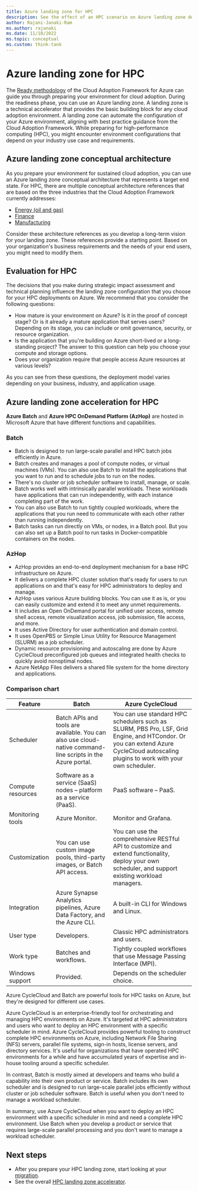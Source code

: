 ```yaml
---
title: Azure landing zone for HPC
description: See the effect of an HPC scenario on Azure landing zone design. Understand the differences between Azure Batch and Azure HPC OnDemand Platform (AzHop).
author: Rajani-Janaki-Ram
ms.author: rajanaki
ms.date: 11/10/2022
ms.topic: conceptual
ms.custom: think-tank
---
```


# Azure landing zone for HPC

The [Ready methodology](../../ready/index.md) of the Cloud Adoption Framework for Azure can guide you through preparing your environment for cloud adoption. During the readiness phase, you can use an Azure landing zone. A landing zone is a technical accelerator that provides the basic building block for any cloud adoption environment. A landing zone can automate the configuration of your Azure environment, aligning with best practice guidance from the Cloud Adoption Framework. While preparing for high-performance computing (HPC), you might encounter environment configurations that depend on your industry use case and requirements.

## Azure landing zone conceptual architecture

As you prepare your environment for sustained cloud adoption, you can use an Azure landing zone conceptual architecture that represents a target end state. For HPC, there are multiple conceptual architecture references that are based on the three industries that the Cloud Adoption Framework currently addresses:

- [Energy (oil and gas)](../azure-hpc/energy/compute.md#use-case-and-reference-architecture-for-seismic-processing)
- [Finance](./azure-hpc-landing-zone-accelerator.md#example-conceptual-reference-architecture-for-energy)
- [Manufacturing](./azure-hpc-landing-zone-accelerator.md#example-conceptual-reference-architecture-for-finance)

Consider these architecture references as you develop a long-term vision for your landing zone. These references provide a starting point. Based on your organization's business requirements and the needs of your end users, you might need to modify them.

## Evaluation for HPC

The decisions that you make during strategic impact assessment and technical planning influence the landing zone configuration that you choose for your HPC deployments on Azure. We recommend that you consider the following questions:

- How mature is your environment on Azure? Is it in the proof of concept stage? Or is it already a mature application that serves users? Depending on its stage, you can include or omit governance, security, or resource organization.
- Is the application that you're building on Azure short-lived or a long-standing project? The answer to this question can help you choose your compute and storage options.
- Does your organization require that people access Azure resources at various levels?

As you can see from these questions, the deployment model varies depending on your business, industry, and application usage.

## Azure landing zone acceleration for HPC

**Azure Batch** and **Azure HPC OnDemand Platform (AzHop)** are hosted in Microsoft Azure that have different functions and capabilities.

### Batch

- Batch is designed to run large-scale parallel and HPC batch jobs efficiently in Azure.
- Batch creates and manages a pool of compute nodes, or virtual machines (VMs). You can also use Batch to install the applications that you want to run and to schedule jobs to run on the nodes.
- There's no cluster or job scheduler software to install, manage, or scale.
- Batch works well with intrinsically parallel workloads. These workloads have applications that can run independently, with each instance completing part of the work.
- You can also use Batch to run tightly coupled workloads, where the applications that you run need to communicate with each other rather than running independently.
- Batch tasks can run directly on VMs, or nodes, in a Batch pool. But you can also set up a Batch pool to run tasks in Docker-compatible containers on the nodes.

### AzHop

- AzHop provides an end-to-end deployment mechanism for a base HPC infrastructure on Azure.
- It delivers a complete HPC cluster solution that's ready for users to run applications on and that's easy for HPC administrators to deploy and manage.
- AzHop uses various Azure building blocks. You can use it as is, or you can easily customize and extend it to meet any unmet requirements.
- It includes an Open OnDemand portal for unified user access, remote shell access, remote visualization access, job submission, file access, and more.
- It uses Active Directory for user authentication and domain control.
- It uses OpenPBS or Simple Linux Utility for Resource Management (SLURM) as a job scheduler.
- Dynamic resource provisioning and autoscaling are done by Azure CycleCloud preconfigured job queues and integrated health checks to quickly avoid nonoptimal nodes.
- Azure NetApp Files delivers a shared file system for the home directory and applications.

### Comparison chart

|Feature | Batch | Azure CycleCloud  |
|---------------|------------------------|------------------------|
| Scheduler | Batch APIs and tools are available. You can also use cloud-native command-line scripts in the Azure portal. | You can use standard HPC schedulers such as SLURM, PBS Pro, LSF, Grid Engine, and HTCondor. Or you can extend Azure CycleCloud autoscaling plugins to work with your own scheduler. |
| Compute resources | Software as a service (SaaS) nodes – platform as a service (PaaS). |PaaS software – PaaS. |
| Monitoring tools | Azure Monitor. | Monitor and Grafana. |
| Customization | You can use custom image pools, third-party images, or Batch API access. | You can use the comprehensive RESTful API to customize and extend functionality, deploy your own scheduler, and support existing workload managers. |
| Integration | Azure Synapse Analytics pipelines, Azure Data Factory, and the Azure CLI. | A built-in CLI for Windows and Linux. |
| User type | Developers. | Classic HPC administrators and users. |
| Work type | Batches and workflows. | Tightly coupled workflows that use Message Passing Interface (MPI).|
| Windows support | Provided. | Depends on the scheduler choice. |

Azure CycleCloud and Batch are powerful tools for HPC tasks on Azure, but they're designed for different use cases.

Azure CycleCloud is an enterprise-friendly tool for orchestrating and managing HPC environments on Azure. It's targeted at HPC administrators and users who want to deploy an HPC environment with a specific scheduler in mind. Azure CycleCloud provides powerful tooling to construct complete HPC environments on Azure, including Network File Sharing (NFS) servers, parallel file systems, sign-in hosts, license servers, and directory services. It's useful for organizations that have operated HPC environments for a while and have accumulated years of expertise and in-house tooling around a specific scheduler.

In contrast, Batch is mostly aimed at developers and teams who build a capability into their own product or service. Batch includes its own scheduler and is designed to run large-scale parallel jobs efficiently without cluster or job scheduler software. Batch is useful when you don't need to manage a workload scheduler.

In summary, use Azure CycleCloud when you want to deploy an HPC environment with a specific scheduler in mind and need a complete HPC environment. Use Batch when you develop a product or service that requires large-scale parallel processing and you don't want to manage a workload scheduler.

## Next steps

- After you prepare your HPC landing zone, start looking at your [migration](./migrate.md).
- See the overall [HPC landing zone accelerator](./azure-hpc-landing-zone-accelerator.md).
